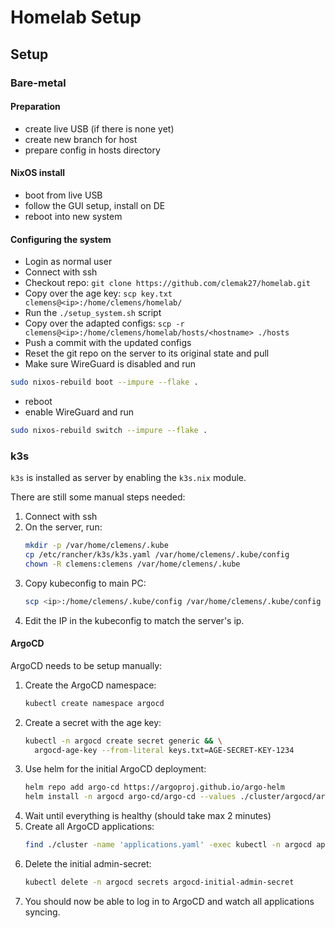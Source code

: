 # Homelab Setup

## Setup

### Bare-metal

#### Preparation

- create live USB (if there is none yet)
- create new branch for host
- prepare config in hosts directory

#### NixOS install

- boot from live USB
- follow the GUI setup, install on DE
- reboot into new system

#### Configuring the system

- Login as normal user
- Connect with ssh
- Checkout repo: `git clone https://github.com/clemak27/homelab.git`
- Copy over the age key: `scp key.txt clemens@<ip>:/home/clemens/homelab/`
- Run the `./setup_system.sh` script
- Copy over the adapted configs:
  `scp -r clemens@<ip>:/home/clemens/homelab/hosts/<hostname> ./hosts`
- Push a commit with the updated configs
- Reset the git repo on the server to its original state and pull
- Make sure WireGuard is disabled and run

```sh
sudo nixos-rebuild boot --impure --flake .
```

- reboot
- enable WireGuard and run

```sh
sudo nixos-rebuild switch --impure --flake .
```

### k3s

`k3s` is installed as server by enabling the `k3s.nix` module.

There are still some manual steps needed:

<!-- markdownlint-capture -->
<!-- markdownlint-disable MD031 -->
1. Connect with ssh
2. On the server, run:
   ```sh
   mkdir -p /var/home/clemens/.kube
   cp /etc/rancher/k3s/k3s.yaml /var/home/clemens/.kube/config
   chown -R clemens:clemens /var/home/clemens/.kube
   ```
3. Copy kubeconfig to main PC:
   ```sh
   scp <ip>:/home/clemens/.kube/config /var/home/clemens/.kube/config
   ```
4. Edit the IP in the kubeconfig to match the server's ip.
<!-- markdownlint-restore -->

#### ArgoCD

ArgoCD needs to be setup manually:

<!-- markdownlint-capture -->
<!-- markdownlint-disable MD031 -->
1. Create the ArgoCD namespace:
   ```sh
   kubectl create namespace argocd
   ```
2. Create a secret with the age key:
   ```sh
   kubectl -n argocd create secret generic && \
     argocd-age-key --from-literal keys.txt=AGE-SECRET-KEY-1234
   ```
3. Use helm for the initial ArgoCD deployment:
    ```sh
    helm repo add argo-cd https://argoproj.github.io/argo-helm
    helm install -n argocd argo-cd/argo-cd --values ./cluster/argocd/argocd/values.yaml
    ```
4. Wait until everything is healthy (should take max 2 minutes)
5. Create all ArgoCD applications:
   <!-- markdownlint-disable-next-line -->
   ```sh
   find ./cluster -name 'applications.yaml' -exec kubectl -n argocd apply -f {} \;
   ```
6. Delete the initial admin-secret:
   ```sh
   kubectl delete -n argocd secrets argocd-initial-admin-secret
   ```
7. You should now be able to log in to ArgoCD and watch all applications syncing.
<!-- markdownlint-restore -->

<!-- ### longhorn -->
<!-- TODO spicy nixOS stuff -->
